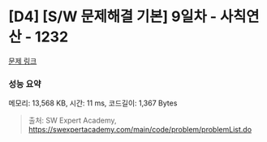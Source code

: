 # [D4] [S/W 문제해결 기본] 9일차 - 사칙연산 - 1232 

[문제 링크](https://swexpertacademy.com/main/code/problem/problemDetail.do?contestProbId=AV141J8KAIcCFAYD) 

### 성능 요약

메모리: 13,568 KB, 시간: 11 ms, 코드길이: 1,367 Bytes



> 출처: SW Expert Academy, https://swexpertacademy.com/main/code/problem/problemList.do